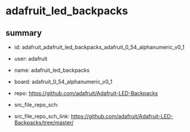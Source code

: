 # adafruit_led_backpacks
 
## summary 
* id: adafruit_adafruit_led_backpacks_adafruit_0_54_alphanumeric_v0_1
* user: adafruit
* name: adafruit_led_backpacks
* board: adafruit_0_54_alphanumeric_v0_1
* repo: https://github.com/adafruit/Adafruit-LED-Backpacks



* src_file_repo_sch: 
* src_file_repo_sch_link: https://github.com/adafruit/Adafruit-LED-Backpacks/tree/master/






